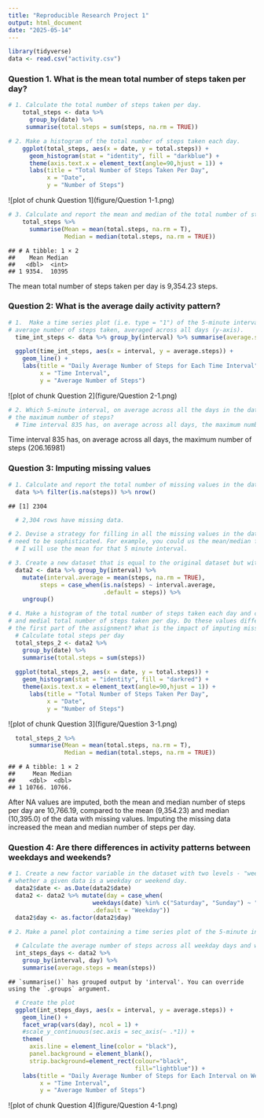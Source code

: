 ```yaml
---
title: "Reproducible Research Project 1"
output: html_document
date: "2025-05-14"
---
```





``` r
library(tidyverse)
data <- read.csv("activity.csv")
```
### Question 1. What is the mean total number of steps taken per day?


``` r
# 1. Calculate the total number of steps taken per day.
    total_steps <- data %>% 
      group_by(date) %>% 
     summarise(total.steps = sum(steps, na.rm = TRUE))

# 2. Make a histogram of the total number of steps taken each day.
    ggplot(total_steps, aes(x = date, y = total.steps)) +
      geom_histogram(stat = "identity", fill = "darkblue") +
      theme(axis.text.x = element_text(angle=90,hjust = 1)) +
      labs(title = "Total Number of Steps Taken Per Day",
           x = "Date",
           y = "Number of Steps")
```

![plot of chunk Question 1](figure/Question 1-1.png)

``` r
# 3. Calculate and report the mean and median of the total number of steps taken per day.
    total_steps %>% 
      summarise(Mean = mean(total.steps, na.rm = T), 
                Median = median(total.steps, na.rm = TRUE))
```

```
## # A tibble: 1 × 2
##    Mean Median
##   <dbl>  <int>
## 1 9354.  10395
```

The mean total number of steps taken per day is 9,354.23 steps.

### Question 2: What is the average daily activity pattern?

``` r
# 1.  Make a time series plot (i.e. type = "1") of the 5-minute interval (x-axis) and the
# average number of steps taken, averaged across all days (y-axis).
  time_int_steps <- data %>% group_by(interval) %>% summarise(average.steps = mean(steps, na.rm = TRUE))

  ggplot(time_int_steps, aes(x = interval, y = average.steps)) +
    geom_line() +
    labs(title = "Daily Average Number of Steps for Each Time Interval",
         x = "Time Interval",
         y = "Average Number of Steps")
```

![plot of chunk Question 2](figure/Question 2-1.png)

``` r
# 2. Which 5-minute interval, on average across all the days in the dataset, contains 
# the maximum number of steps?
  # Time interval 835 has, on average across all days, the maximum number of steps (206.16981).  
```

Time interval 835 has, on average across all days, the maximum number of steps (206.16981)

### Question 3: Imputing missing values

``` r
# 1. Calculate and report the total number of missing values in the dataset (i.e., the total number of rows with NAs).
  data %>% filter(is.na(steps)) %>% nrow()
```

```
## [1] 2304
```

``` r
  # 2,304 rows have missing data.

# 2. Devise a strategy for filling in all the missing values in the dataset. The strategy does not
# need to be sophisticated. For example, you could us the mean/median for that day, or the mean for that 5-minute interval, etc.
  # I will use the mean for that 5 minute interval.

# 3. Create a new dataset that is equal to the original dataset but with the missing data filled in.
  data2 <- data %>% group_by(interval) %>% 
    mutate(interval.average = mean(steps, na.rm = TRUE),
         steps = case_when(is.na(steps) ~ interval.average,
                           .default = steps)) %>% 
    ungroup()

# 4. Make a histogram of the total number of steps taken each day and calculate and report the mean 
# and medial total number of steps taken per day. Do these values differ from the estimates from 
# the first part of the assignment? What is the impact of imputing missing data on the estimates of the total daily number of steps?
  # Calculate total steps per day
  total_steps_2 <- data2 %>% 
    group_by(date) %>%
    summarise(total.steps = sum(steps))
  
  ggplot(total_steps_2, aes(x = date, y = total.steps)) +
    geom_histogram(stat = "identity", fill = "darkred") +
    theme(axis.text.x = element_text(angle=90,hjust = 1)) +
      labs(title = "Total Number of Steps Taken Per Day",
           x = "Date",
           y = "Number of Steps")
```

![plot of chunk Question 3](figure/Question 3-1.png)

``` r
  total_steps_2 %>% 
      summarise(Mean = mean(total.steps, na.rm = T), 
                Median = median(total.steps, na.rm = TRUE))
```

```
## # A tibble: 1 × 2
##     Mean Median
##    <dbl>  <dbl>
## 1 10766. 10766.
```
After NA values are imputed, both the mean and median number of steps per day are 10,766.19, compared to the mean (9,354.23) and median (10,395.0) of the data with missing values. Imputing the missing data increased the mean and median number of steps per day.

### Question 4: Are there differences in activity patterns between weekdays and weekends?

``` r
# 1. Create a new factor variable in the dataset with two levels - "weekday" and "weekend" indicating
# whether a given data is a weekday or weekend day.
  data2$date <- as.Date(data2$date)
  data2 <- data2 %>% mutate(day = case_when(
                        weekdays(date) %in% c("Saturday", "Sunday") ~ "Weekend",
                        .default = "Weekday")) 
  data2$day <- as.factor(data2$day)

# 2. Make a panel plot containing a time series plot of the 5-minute interval (x-axis) and the average number of steps taken, averaged across all weekday days or weekend days (y-axis). 

  # Calculate the average number of steps across all weekday days and weekend days.
  int_steps_days <- data2 %>% 
    group_by(interval, day) %>%
    summarise(average.steps = mean(steps))
```

```
## `summarise()` has grouped output by 'interval'. You can override using the `.groups` argument.
```

``` r
  # Create the plot
  ggplot(int_steps_days, aes(x = interval, y = average.steps)) +
    geom_line() +
    facet_wrap(vars(day), ncol = 1) +
    #scale_y_continuous(sec.axis = sec_axis(~ .*1)) + 
    theme(
      axis.line = element_line(color = "black"),
      panel.background = element_blank(),
      strip.background=element_rect(colour="black",
                                    fill="lightblue")) +
    labs(title = "Daily Average Number of Steps for Each Interval on Weekdays and Weekends",
         x = "Time Interval",
         y = "Average Number of Steps")
```

![plot of chunk Question 4](figure/Question 4-1.png)
